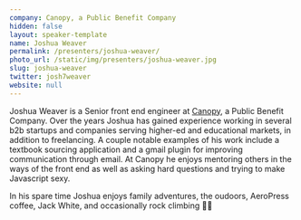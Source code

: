 ```yaml
---
company: Canopy, a Public Benefit Company
hidden: false
layout: speaker-template
name: Joshua Weaver
permalink: /presenters/joshua-weaver/
photo_url: /static/img/presenters/joshua-weaver.jpg
slug: joshua-weaver
twitter: josh7weaver
website: null
---
```


Joshua Weaver is a Senior front end engineer at [Canopy](https://canopyteam.org/), a Public Benefit Company. Over the years Joshua has gained experience working in several b2b startups and companies serving higher-ed and educational markets, in addition to freelancing. A couple notable examples of his work include a textbook sourcing application and a gmail plugin for improving communication through email. At Canopy he enjoys mentoring others in the ways of the front end as well as asking hard questions and trying to make Javascript sexy.

In his spare time Joshua enjoys family adventures, the oudoors, AeroPress coffee, Jack White, and occasionally rock climbing 🧗‍♂️
